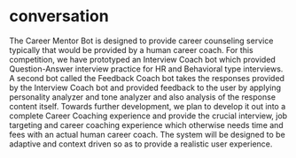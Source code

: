 # conversation
The Career Mentor Bot is designed to provide career counseling service typically that would be provided by a human career coach. For this competition, we have prototyped an Interview Coach bot which provided Question-Answer interview practice for HR and Behavioral type interviews. A second bot called the Feedback Coach bot takes the responses provided by the Interview Coach bot and provided feedback to the user by applying personality analyzer and tone analyzer and also analysis of the response content itself. Towards further development, we plan to develop it out into a complete Career Coaching experience and provide the crucial interview, job targeting and career coaching experience which otherwise needs time and fees with an actual human career coach. The system will be designed to be adaptive and context driven so as to provide a realistic user experience. 
